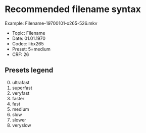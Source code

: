 # Recommended filename syntax

Example: Filename-19700101-x265-526.mkv

- Topic: Filename
- Date: 01.01.1970
- Codec: libx265
- Preset: 5=medium
- CRF: 26

## Presets legend

0. ultrafast
1. superfast
2. veryfast
3. faster
4. fast
5. medium
6. slow
7. slower
8. veryslow
